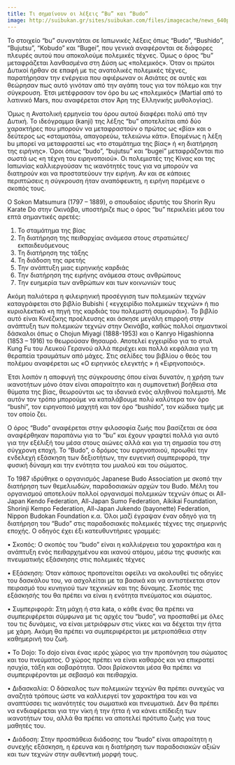 ```yaml
---
title: Τι σημαίνουν οι λέξεις “Bu” και “Budo”
image: http://suibukan.gr/sites/suibukan.com/files/imagecache/news_640px/article_photos/image8.jpg
---
```


To στοιχείο “bu” συναντάται σε Ιαπωνικές λέξεις όπως “Budo”, “Bushido”, “Bujutsu”, “Kobudo” και “Bugei”, που γενικά αναφέρονται σε διάφορες πλευρές αυτού που αποκαλούμε πολεμικές τέχνες. Όμως ο όρος “bu” μεταφράζεται λανθασμένα στη Δύση ως «πολεμικός». Όταν οι πρώτοι Δυτικοί ήρθαν σε επαφή με τις ανατολικές πολεμικές τέχνες, παρατήρησαν την ενέργεια που αφιέρωναν οι Ασιάτες σε αυτές και θεώρησαν πως αυτό γινόταν από την αγάπη τους για τον πόλεμο και την σύγκρουση. Έτσι μετέφρασαν τον όρο bu ως «πολεμικός» (Martial από το λατινικό Mars, που αναφέρεται στον Άρη της Ελληνικής μυθολογίας).
<!--more-->
Όμως η Ανατολική ερμηνεία του όρου αυτού διαφέρει πολύ από την Δυτική. Το ιδεόγραμμα (kanji) της λέξης “bu” αποτελείται από δύο χαρακτήρες που μπορούν να μεταφραστούν ο πρώτος ως «βία» και ο δεύτερος ως «σταματάω, απαγορεύω, τελειώνω κάτι». Επομένως η λέξη bu μπορεί να μεταφραστεί ως «το σταμάτημα της βίας» ή «η διατήρηση της ειρήνης». Όροι όπως “budo”, “bujutsu” και “bugei” μεταφράζονται πιο σωστά ως «η τέχνη του ειρηνοποιού». Οι πολεμιστές της Κίνας και της Ιαπωνίας καλλιεργούσαν τις ικανότητές τους για να μπορούν να διατηρούν και να προστατεύουν την ειρήνη. Αν και σε κάποιες περιπτώσεις η σύγκρουση ήταν αναπόφευκτη, η ειρήνη παρέμενε ο σκοπός τους.

Ο Sokon Matsumura (1797 – 1889), ο σπουδαίος ιδρυτής του Shorin Ryu Karate Do στην Οκινάβα, υποστήριζε πως ο όρος “bu” περικλείει μέσα του επτά σημαντικές αρετές:
1.	Το σταμάτημα της βίας
2.	Τη διατήρηση της πειθαρχίας ανάμεσα στους στρατιώτες/εκπαιδευόμενους
3.	Τη διατήρηση της τάξης
4.	Τη διάδοση της αρετής
5.	Την ανάπτυξη μιας ειρηνικής καρδιάς
6.	Την διατήρηση της ειρήνης ανάμεσα στους ανθρώπους
7.	Την ευημερία των ανθρώπων και των κοινωνιών τους


Ακόμη παλιότερα η φιλειρηνική προσέγγιση των πολεμικών τεχνών καταγράφεται στο βιβλίο Bubishi ( «εγχειρίδιο πολεμικών τεχνών» ή πιο κυριολεκτικά «η πηγή της καρδιάς του πολεμιστή σαμουράι»). Το βιβλίο αυτό είναι Κινέζικης προέλευσης και άσκησε μεγάλη επιρροή στην ανάπτυξη των πολεμικών τεχνών στην Οκινάβα, καθώς πολλοί σημαντικοί δάσκαλοι όπως ο Chojun Miyagi (1888-1953) και ο Kanryo Higashionna (1853 – 1916) το θεωρούσαν θησαυρό. Αποτελεί εγχειρίδιο για το στυλ Kung Fu του Λευκού Γερανού αλλά περιέχει και πολλά κεφάλαια για τη θεραπεία τραυμάτων από μάχες. Στις σελίδες του βιβλίου ο θεός του πολέμου αναφέρεται ως «Ο ειρηνικός ελεγκτής » ή «Ειρηνοποιός».

Έτσι λοιπόν η αποφυγή της σύγκρουσης όπου είναι δυνατόν, η χρήση των ικανοτήτων μόνο όταν είναι απαραίτητο και η συμπονετική βοήθεια στα θύματα της βίας, θεωρούνται ως τα ιδανικά ενός αληθινού πολεμιστή. Με αυτόν τον τρόπο μπορούμε να καταλάβουμε πολύ καλύτερα τον όρο “bushi”, τον ειρηνοποιό μαχητή και τον όρο “bushido”, τον κώδικα τιμής με τον οποίο ζει.

Ο όρος “Budo” αναφέρεται στην φιλοσοφία ζωής που βασίζεται σε όσα αναφέρθηκαν παραπάνω για το “bu” και έχουν γραφτεί πολλά για αυτό για την εξέλιξή του μέσα στους αιώνες αλλά και για τη σημασία του στη σύγχρονη εποχή. Το “Budo”, ο δρόμος του ειρηνοποιού, προωθεί την ενδελεχή εξάσκηση των δεξιοτήτων, την ευγενική συμπεριφορά, την φυσική δύναμη και την ενότητα του μυαλού και του σώματος.

Το 1987 ιδρύθηκε ο οργανισμός Japanese Budo Association με σκοπό την διατήρηση των θεμελιωδών, παραδοσιακών αρχών του Budo. Μέλη του οργανισμού αποτελούν πολλοί οργανισμοί πολεμικών τεχνών όπως οι All-Japan Kendo Federation, All-Japan Sumo Federation, Aikikai Foundation, Shorinji Kempo Federation, All-Japan Jukendo (bayonette) Federation, Nippon Budokan Foundation κ.α. Όλοι μαζί έγραψαν έναν οδηγό για τη διατήρηση του “Budo” στις παραδοσιακές πολεμικές τέχνες της σημερινής εποχής. Ο οδηγός έχει έξι κατευθυντήριες γραμμές:

•	Σκοπός: Ο σκοπός του “budo” είναι η καλλιέργεια του χαρακτήρα και η ανάπτυξη ενός πειθαρχημένου και ικανού ατόμου, μέσω της φυσικής και πνευματικής εξάσκησης στις πολεμικές τέχνες

•	Εξάσκηση: Όταν κάποιος προπονείται οφείλει να ακολουθεί τις οδηγίες του δασκάλου του, να ασχολείται με τα βασικά και να αντιστέκεται στον πειρασμό του κυνηγιού των τεχνικών και της δύναμης. Σκοπός της εξάσκησής του θα πρέπει να είναι η ενότητα πνεύματος και σώματος.

•	Συμπεριφορά: Στη μάχη ή στα kata, ο κάθε ένας θα πρέπει να συμπεριφέρεται σύμφωνα με τις αρχές του “budo”, να προσπαθεί με όλες του τις δυνάμεις, να είναι μετριόφρων στις νίκες και να δέχεται την ήττα με χάρη. Ακόμη θα πρέπει να συμπεριφέρεται με μετριοπάθεια στην καθημερινή του ζωή.

•	Το Dojo: To dojo είναι ένας ιερός χώρος για την προπόνηση του σώματος και του πνεύματος. Ο χώρος πρέπει να είναι καθαρός και να επικρατεί ησυχία, τάξη και σοβαρότητα. Όσοι βρίσκονται μέσα θα πρέπει να συμπεριφέρονται με σεβασμό και πειθαρχία.

•	Διδασκαλία: Ο δάσκαλος των πολεμικών τεχνών θα πρέπει συνεχώς να αναζητά τρόπους ώστε να καλλιεργεί τον χαρακτήρα του και να αναπτύσσει τις ικανότητές του σωματικά και πνευματικά. Δεν θα πρέπει να ενδιαφέρεται για την νίκη ή την ήττα ή να κάνει επίδειξη των ικανοτήτων του, αλλά θα πρέπει να αποτελεί πρότυπο ζωής για τους μαθητές του.

•	Διάδοση: Στην προσπάθεια διάδοσης του “budo” είναι απαραίτητη η συνεχής εξάσκηση, η έρευνα και η διατήρηση των παραδοσιακών αξιών και των τεχνών στην αυθεντική μορφή τους.